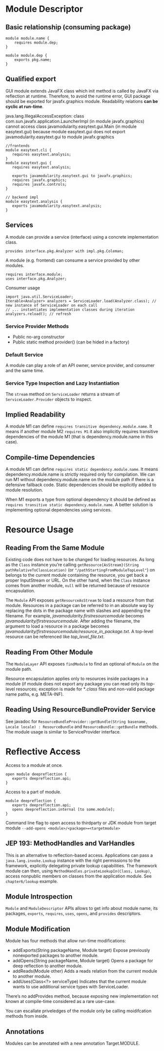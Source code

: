 # Module Descriptor

## Basic relationship (consuming package)
```
module module.name {
    requires module.dep;
}

module module.dep {
    exports pkg.name;
}
```

## Qualified export
GUI module extends JavaFX class which init method is called by JavaFX via reflection at runtime. Therefore, to avoid the runtime error, GUI package should be exported for javafx.graphics module. Readability relations **can be cyclic at run-time**.

java.lang.IllegalAccessException: class com.sun.javafx.application.LauncherImpl (in module javafx.graphics) cannot access class javamodularity.easytext.gui.Main (in module easytext.gui) because module easytext.gui does not export javamodularity.easytext.gui to module javafx.graphics

```
//frontends
module easytext.cli {
   requires easytext.analysis;
}
module easytext.gui {
   requires easytext.analysis;
   
   exports javamodularity.easytext.gui to javafx.graphics;
   requires javafx.graphics;
   requires javafx.controls;
}

// backend impl
module easytext.analysis {
   exports javamodularity.easytext.analysis;
}
```

## Services
A module can provide a service (interface) using a concrete implementation class.
```
provides interface.pkg.Analyzer with impl.pkg.Coleman;
```

A module (e.g. frontend) can consume a service provided by other modules.
```
requires interface.module;
uses interface.pkg.Analyzer;
```

Consumer usage
```
import java.util.ServiceLoader;
Iterable<Analyzer> analyzers = ServiceLoader.load(Analyzer.class); // new instance of ServiceLoader on each call
// ... instantiates implementation classes during iteration
analyzers.reload(); // refresh
```
### Service Provider Methods
* Public no-arg constructor
* Public static method provider() (can be hided in a factory)

### Default Service
A module can play a role of an API owner, service provider, and consumer and the same time.

### Service Type Inspection and Lazy Instantiation
The `stream` method on `ServiceLoader` returns a stream of `ServiceLoader.Provider` objects to inspect.

## Implied Readability
A module M1 can define `requires transitive dependency.module.name`. It means if another module M2 `requires M1` it also implicitly requires transitive dependencies of the module M1 (that is dependency.module.name in this case).

## Compile-time Dependencies
A module M1 can define `requires static dependency.module.name`. It means dependency.module.name is strictly required only for compilation. We can run M1 without dependency.module.name on the module path if there is a defensive fallback code. Static dependencies should be explicitly added to module resolution.

When M1 exports a type from optional dependency it should be defined as `requires transitive static dependency.module.name`. A better solution is implementing optional dependencies using services.

# Resource Usage

## Reading From the Same Module
Existing code does not have to be changed for loading resources. As long as the `Class` instance you’re calling `getResource{AsStream}(String pathRelativeToClassLocation)` (or `"/pathStartingFromModuleTopLevel"`) on belongs to the current module containing the resource, you get back a proper InputStream or URL. On the other hand, when the `Class` instance comes from another module, `null` will be returned because of resource encapsulation.

The `Module` API exposes `getResourceAsStream` to load a resource from that module. Resources in a package can be referred to in an absolute way by replacing the dots in the package name with slashes and appending the filename. For example, *javamodularity.firstresourcemodule* becomes *javamodularity/firstresourcemodule*. After adding the filename, the argument to load a resource in a package becomes *javamodularity/firstresourcemodule/resource_in_package.txt*. A top-level resource can be referenced like *top_level_file.txt*.

## Reading From Other Module
The `ModuleLayer` API exposes `findModule` to find an optional of `Module` on the module path.

Resource encapsulation applies only to resources inside packages in a module (if module does not export any package you can read only its top-level resources; exception is made for **.class* files and non-valid package name paths, e.g. META-INF).


## Reading Using ResourceBundleProvider Service
See javadoc for `ResourceBundleProvider::getBundle(String basename, Locale locale) : ResourceBundle` and `ResourceBundle::getBundle` methods. The module usage is similar to ServiceProvider interface.

# Reflective Access

Access to a module at once.
```
open module deepreflection {
   exports deepreflection.api;
}
```

Access to a part of module.
```
module deepreflection {
   exports deepreflection.api;
   opens deepreflection.internal [to some.module];
}
```

Command line flag to open access to thirdparty or JDK module from target module `--add-opens <module>/<package>=<targetmodule>`

## JEP 193: MethodHandles and VarHandles
This is an alternative to reflection-based access. Applications can pass a `java.lang.invoke.Lookup` instance with the right permissions to the framework, explicitly delegating private lookup capabilities. The framework module can then, using `MethodHandles.privateLookupIn(Class, Lookup)`, access nonpublic members on classes from the application module. See `chapter6/lookup` example.

## Module Introspection
`Module` and `ModuleDescriptor` APIs allows to get info about module name, its packages, `exports`, `requires`, `uses`, `opens`, and `provides` descriptors.

## Module Modification
Module has four methods that allow run-time modifications:
* addExports(String packageName, Module target) Expose previously nonexported packages to another module.
* addOpens(String packageName, Module target) Opens a package for deep reflection to another module.
* addReads(Module other) Adds a reads relation from the current module to another module.
* addUses(Class<?> serviceType) Indicates that the current module wants to use additional service types with ServiceLoader.

There’s no addProvides method, because exposing new implementation not known at compile-time considered as a rare use-case.

You can escallate priveledges of the module only be calling moidifcation methods from inside.

## Annotations
Modules can be annotated with a new annotation Target.MODULE.
